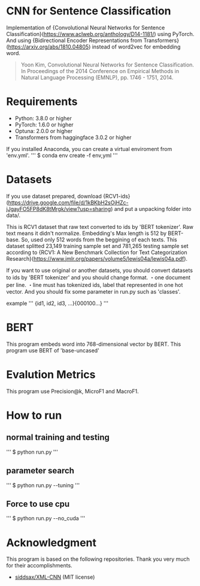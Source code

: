 # CNN for Sentence Classification 
Implementation of {Convolutional Neural Networks for Sentence Classification}(https://www.aclweb.org/anthology/D14-1181/) using PyTorch.
And using {Bidirectional Encoder Representations from Transformers}(https://arxiv.org/abs/1810.04805) instead of word2vec for embedding word.

> Yoon Kim, Convolutional Neural Networks for Sentence Classification. In Proceedings of the 2014 Conference on Empirical Methods in Natural Language Processing (EMNLP), pp. 1746 - 1751, 2014.

# Requirements
- Python: 3.8.0 or higher
- PyTorch: 1.6.0 or higher
- Optuna: 2.0.0 or higher
- Transformers from haggingface 3.0.2 or higher

If you installed Anaconda, you can create a virtual enviroment from 'env.yml'.
'''
$ conda env create -f env,yml
'''

# Datasets
If you use dataset prepared, download {RCV1-ids}(https://drive.google.com/file/d/1kBKbH2sOjHZc-jJgayFO5FP8dK8tMrgk/view?usp=sharing) and put a unpacking folder into data/.

This is RCV1 dataset that raw text converted to ids by 'BERT tokenizer'.
Raw text means it didn't normalize.
Embedding's Max length is 512 by BERT-base. So, used only 512 words from the beggining of each texts.
This dataset splitted 23,149 training sample set and 781,265 testing sample set according to {RCV1: A New Benchmark Collection for Text Categorization Research}(https://www.jmlr.org/papers/volume5/lewis04a/lewis04a.pdf). 

If you want to use original or another datasets, you should convert datasets to ids by 'BERT tokenizer' and you should change format.
・one document per line.
・line must has tokenized ids, label that represented in one hot vector.
And you should fix some parameter in run.py such as 'classes'.

example
'''
{id1, id2, id3, ...}<TAB>{000100...}
'''

# BERT
This program embeds word into 768-dimensional vector by BERT.
This program use BERT of 'base-uncased'

# Evalution Metrics
This program use Precision@k, MicroF1 and MacroF1.

# How to run
## normal training and testing
'''
$ python run.py
'''

## parameter search
'''
$ python run.py --tuning
'''

## Force to use cpu
'''
$ python run.py --no_cuda
'''

# Acknowledgment
This program is based on the following repositories.
Thank you very much for their accomplishments.

- [siddsax/XML-CNN](https://github.com/siddsax/XML-CNN) (MIT license)